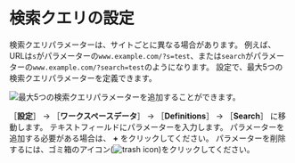 # 検索クエリの設定

検索クエリパラメーターは、サイトごとに異なる場合があります。 例えば、URLは`s`がパラメーターの`www.example.com/?s=test`、または`search`がパラメーターの`www.example.com/?search=test`のようになります。 設定で、最大5つの検索クエリパラメーターを定義できます。

![最大5つの検索クエリパラメーターを追加することができます。](./setting-a-search-query/images/01.png)

［**設定**］ &rarr; ［**ワークスペースデータ**］ &rarr; ［**Definitions**］ &rarr; ［**Search**］ に移動します。 テキストフィールドにパラメーターを入力します。 パラメーターを追加する必要がある場合は、 **+** をクリックしてください。 パラメーターを削除するには、ゴミ箱のアイコン(![trash icon](../../images/icon-delete.png))をクリックしてください。

